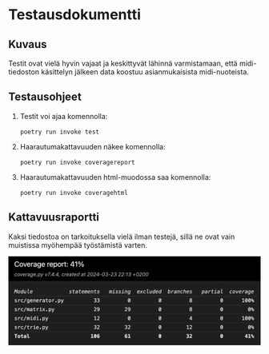# Testausdokumentti

<!-- 
- Yksikkötestauksen kattavuusraportti.
- Mitä on testattu, miten tämä tehtiin?
- Minkälaisilla syötteillä testaus tehtiin?
- Miten testit voidaan toistaa?
- Ohjelman toiminnan mahdollisen empiirisen testauksen tulosten esittäminen graafisessa muodossa (mikäli sopii aiheeseen).
-->

## Kuvaus

Testit ovat vielä hyvin vajaat ja keskittyvät lähinnä varmistamaan, että midi-tiedoston käsittelyn jälkeen data koostuu asianmukaisista midi-nuoteista.

## Testausohjeet

1. Testit voi ajaa komennolla:

       poetry run invoke test

2. Haarautumakattavuuden näkee komennolla:

       poetry run invoke coveragereport

3. Haarautumakattavuuden html-muodossa saa komennolla:

       poetry run invoke coveragehtml

## Kattavuusraportti

Kaksi tiedostoa on tarkoituksella vielä ilman testejä, sillä ne ovat vain muistissa myöhempää työstämistä varten.

![Testikattavuusraportti](/docs/coverage_report.png)
